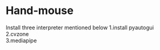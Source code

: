 # Hand-mouse
Install three interpreter mentioned below 
1.install pyautogui        
2.cvzone   
3.mediapipe
